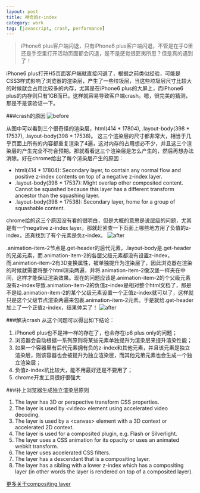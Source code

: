 ```yaml
---
layout: post
title: 神奇的z-index
category: work
tag: [javascript, crash, performance]
---
```


> iPhone6 plus客户端闪退，只有iPhone6 plus客户端闪退，不管是在手Q里还是手空里打开活动页面都会闪退，是不是感觉很匪夷所思？但是真的遇到了！

iPhone6 plus打开H5页面客户端就直接闪退了，根据之前类似经验，可能是CSS3样式影响了浏览器的渲染层，产生了一些垃圾层，当这些垃圾层尺寸比较大的时候就会占用比较多的内存，尤其是在iPhone6 plus的大屏上，而iPhone6 plus的内存则只有1GB而已，这样就容易导致客户端crash。嗯，很完美的猜测，那是不是该验证一下。

###crash的原因
![before][2]

从图中可以看到三个很奇怪的渲染层，html(414 * 17804), .layout-body(398 * 17537), .layout-body(398 * 17538)。 这三个渲染层的尺寸都非常大，相当于几乎页面上所有的内容都重复渲染了4遍，这对内存的占用想必不少，并且这三个渲染层的产生完全不符合预期。那就看看这三个渲染层是怎么产生的，然后再想办法消除。好在chrome给出了每个渲染层产生的原因：

- html(414 * 17804): Secondary layer, to contain any normal flow and positive z-index contents on top of a negative z-index layer.
- .layout-body(398 * 17537): Might overlap other composited content. Cannot be squashed because this layer has a different transform ancestor than the squashing layer.
- .layout-body(398 * 17538): Secondary layer, home for a group of squashable content.

chrome给的这三个原因没有看的很明白，但是大概的意思是说层级的问题，尤其是有一个negative z-index layer。那就赶紧查一下页面上哪些地方用了负值的z-index，还真找到了有个元素是负z-index。
![after][4]

.animation-item-2节点是.get-header的后代元素，.layout-body是.get-header的兄弟元素，而.animation-item-2的各层父级元素都没有设置z-index，而.animation-item-2有3D变换属性，被单独提升为渲染层了，因此浏览器在渲染的时候就需要将整个html渲染两遍，并将.animation-item-2像汉堡一样夹在中间，这样才能保证渲染效果。现在的问题应该是.animation-item-2的个父级元素没有z-index导致.animation-item-2的负值z-index是相对整个html文档了，那是不是给.animation-item-2的某个父级元素设置一个正值z-index就可以了，这样就只是这个父级节点渲染两遍来包裹.animation-item-2元素。于是就给.get-header加上了一个正值z-index，结果帅呆了！
![after][3]


###解决crash
从这个问题可以得出如下结论：
1. iPhone6 plus也不是神一样的存在了，也会存在ip6 plus only的问题；
2. 浏览器会自动根据一系列原则将某些元素单独提升为渲染层来提升渲染性能；
3. 如果一个容器里有后代元素拥有负的z-index和其他元素，并且该元素是独立渲染层，则该容器也会被提升为独立渲染层，而其他兄弟元素也会生成一个独立渲染层；
4. 负值z-index坑比较大，能不用最好还是不要用了；
5. chrome开发工具很好很强大



###补上浏览器生成独立渲染层原则
1. The layer has 3D or perspective transform CSS properties.
2. The layer is used by \<video\> element using accelerated video decoding.
3. The layer is used by a \<canvas\> element with a 3D context or accelerated 2D context.
4. The layer is used for a composited plugin, e.g. Flash or Silverlight.
5. The layer uses a CSS animation for its opacity or uses an animated webkit transform.
6. The layer uses accelerated CSS filters.
7. The layer has a descendant that is a compositing layer.
8. The layer has a sibling with a lower z-index which has a compositing layer (in other words the layer is rendered on top of a composited layer).

[更多关于compositing layer][1]


[1]: https://aerotwist.com/blog/on-translate3d-and-layer-creation-hacks/ "on-translate3d-and-layer-creation-hacks"
[2]: http://timcui.github.io/public/pic/ip6crash/before.png "before"
[3]: http://timcui.github.io/public/pic/ip6crash/after.png "after"
[4]: http://timcui.github.io/public/pic/ip6crash/nodes.png "nodes"
